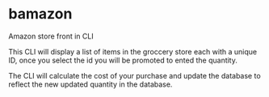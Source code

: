 # bamazon
Amazon store front in CLI

This CLI will display a list of items in the groccery store each with a unique ID, once you select the id you will be promoted to ented the quantity.

The CLI will calculate the cost of your purchase and update the database to reflect the new updated quantity in the database.
